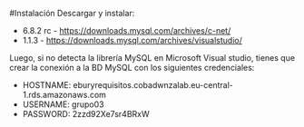 #Instalación
Descargar y instalar:
-  6.8.2 rc - https://downloads.mysql.com/archives/c-net/
-  1.1.3 - https://downloads.mysql.com/archives/visualstudio/

Luego, si no detecta la librería MySQL en Microsoft Visual studio, tienes que crear la conexión a la BD MySQL con los siguientes credenciales:
  - HOSTNAME: eburyrequisitos.cobadwnzalab.eu-central-1.rds.amazonaws.com
  - USERNAME: grupo03
  - PASSWORD: 2zzd92Xe7sr4BRxW
